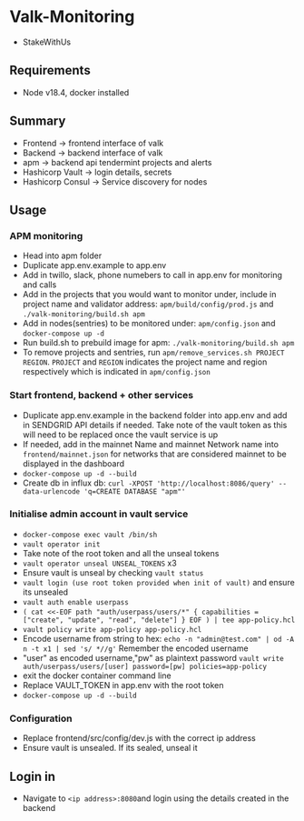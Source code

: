# Valk-Monitoring
- StakeWithUs

## Requirements
- Node v18.4, docker installed

## Summary 
- Frontend -> frontend interface of valk
- Backend -> backend interface of valk
- apm -> backend api tendermint projects and alerts
- Hashicorp Vault -> login details, secrets
- Hashicorp Consul -> Service discovery for nodes

## Usage

### APM monitoring
- Head into apm folder
- Duplicate app.env.example to app.env
- Add in twillo, slack, phone numebers to call in app.env for monitoring and calls
- Add in the projects that you would want to monitor under, include in project name and validator address: `apm/build/config/prod.js` and `./valk-monitoring/build.sh apm`
- Add in nodes(sentries) to be monitored under: `apm/config.json` and `docker-compose up -d`
- Run build.sh to prebuild image for apm: `./valk-monitoring/build.sh apm`
- To remove projects and sentries, run `apm/remove_services.sh PROJECT REGION`. `PROJECT` and `REGION` indicates the project name and region respectively which is indicated in `apm/config.json`

### Start frontend, backend + other services
- Duplicate app.env.example in the backend folder into app.env and add in SENDGRID API details if needed. Take note of the vault token as this will need to be replaced once the vault service is up
- If needed, add in the mainnet Name and mainnet Network name into `frontend/mainnet.json` for networks that are considered mainnet to be displayed in the dashboard
- `docker-compose up -d --build`
- Create db in influx db: `curl -XPOST 'http://localhost:8086/query' --data-urlencode 'q=CREATE DATABASE "apm"'`

### Initialise admin account in vault service 
- `docker-compose exec vault /bin/sh`
- `vault operator init`
- Take note of the root token and all the unseal tokens
- `vault operator unseal UNSEAL_TOKENS` x3
- Ensure vault is unseal by checking `vault status`
- `vault login (use root token provided when init of vault)` and ensure its unsealed 
- `vault auth enable userpass`
- `(
cat <<-EOF
path "auth/userpass/users/*" {
  capabilities = ["create", "update", "read", "delete"]
}
EOF
) | tee app-policy.hcl`
- `vault policy write app-policy app-policy.hcl`
- Encode username from string to hex: `echo -n "admin@test.com" | od -A n -t x1 | sed 's/ *//g'` Remember the encoded username
- "user" as encoded username,"pw" as plaintext password `vault write auth/userpass/users/[user] password=[pw] policies=app-policy`
- exit the docker container command line
- Replace VAULT_TOKEN in app.env with the root token
- `docker-compose up -d --build`

### Configuration
- Replace frontend/src/config/dev.js with the correct ip address
- Ensure vault is unsealed. If its sealed, unseal it


## Login in
- Navigate to `<ip address>:8080`and login using the details created in the backend


